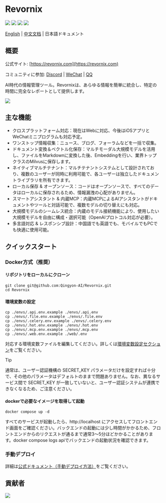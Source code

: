 # Revornix

![](https://img.shields.io/badge/free-pricing?logo=free&color=%20%23155EEF&label=pricing&labelColor=%20%23528bff)
![](https://github.com/Qingyon-AI/Revornix/actions/workflows/release.yml/badge.svg?branch=release)
![](https://img.shields.io/github/v/release/Qingyon-AI/Revornix)
![](https://img.shields.io/github/commit-activity/m/Qingyon-AI/Revornix)

[English](./README.md) | [中文文档](/README_zh.md) | 日本語ドキュメント

## 概要

公式サイト: [https://revornix.com](https://revornix.com)

コミュニティに参加: [Discord](https://discord.com/invite/3XZfz84aPN) | [WeChat](https://github.com/Qingyon-AI/Revornix/discussions/1#discussioncomment-13638435) | [QQ](https://github.com/Qingyon-AI/Revornix/discussions/1#discussioncomment-13638435)

AI時代の情報管理ツール。Revornixは、あらゆる情報を簡単に統合し、特定の時間に完全なレポートとして提供します。

![](https://qingyon-revornix-public.oss-cn-beijing.aliyuncs.com/images/202507021504358.png)

## 主な機能

- クロスプラットフォーム対応：現在はWebに対応、今後はiOSアプリとWeChatミニプログラムも対応予定。
- ワンストップ情報収集：ニュース、ブログ、フォーラムなどを一括で収集。
- ドキュメント変換＆ベクトル化保存：マルチモーダル大規模モデルを活用し、ファイルをMarkdownに変換した後、Embeddingを行い、業界トップクラスのMilvusに保存します。
- ネイティブマルチテナント：マルチテナントシステムとして設計されており、複数のユーザーが同時に利用可能で、各ユーザーは独立したドキュメントライブラリを所有できます。
- ローカル保存 & オープンソース：コードはオープンソースで、すべてのデータはローカルに保存されるため、情報漏洩の心配がありません。
- スマートアシスタント & 内蔵MCP：内蔵MCPによるAIアシスタントがドキュメントやツールと対話可能で、複数モデルの切り替えにも対応。
- 大規模モデルのシームレス統合：内蔵のモデル接続機能により、使用したい大規模モデルを自由に構成・選択可能（OpenAIプロトコル対応が必要）。
- 多言語対応 & レスポンシブ設計：中国語でも英語でも、モバイルでもPCでも快適に使用可能。

## クイックスタート

### Docker方式（推奨）

#### リポジトリをローカルにクローン

```shell
git clone git@github.com:Qingyon-AI/Revornix.git
cd Revornix
```

#### 環境変数の設定

```shell
cp ./envs/.api.env.example ./envs/.api.env
cp ./envs/.file.env.example ./envs/.file.env
cp ./envs/.celery.env.example ./envs/.celery.env
cp ./envs/.hot.env.example ./envs/.hot.env
cp ./envs/.mcp.env.example ./envs/.mcp.env
cp ./envs/.web.env.example ./web/.env
```

対応する環境変数ファイルを編集してください。詳しくは[環境変数設定セクション](https://revornix.com/en/docs/environment)をご覧ください。

> [!TIP]
> 通常は、ユーザー認証機構の SECRET_KEY パラメータだけを設定すれば十分で、その他のパラメータはデフォルトのままで問題ありません。なお、異なるサービス間で SECRET_KEY が一致していないと、ユーザー認証システムが連携できなくなるため、ご注意ください。

#### dockerで必要なイメージを取得して起動

```shell
docker compose up -d
```

すべてのサービスが起動したら、http://localhost にアクセスしてフロントエンド画面をご確認ください。バックエンドの起動には少し時間がかかるため、フロントエンドからのリクエストが通るまで通常3〜5分ほどかかることがあります。docker compose logs apiでバックエンドの起動状況を確認できます。

### 手動デプロイ

詳細は[公式ドキュメント（手動デプロイ方法）](https://revornix.com/en/docs/start#manual-deployment-method)をご覧ください。

## 貢献者

<a href="https://github.com/Qingyon-AI/Revornx/graphs/contributors">
  <img src="https://contrib.rocks/image?repo=Qingyon-AI/Revornix" />
</a>